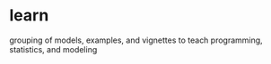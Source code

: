 # learn
grouping of models, examples, and vignettes to teach programming, statistics, and modeling 
